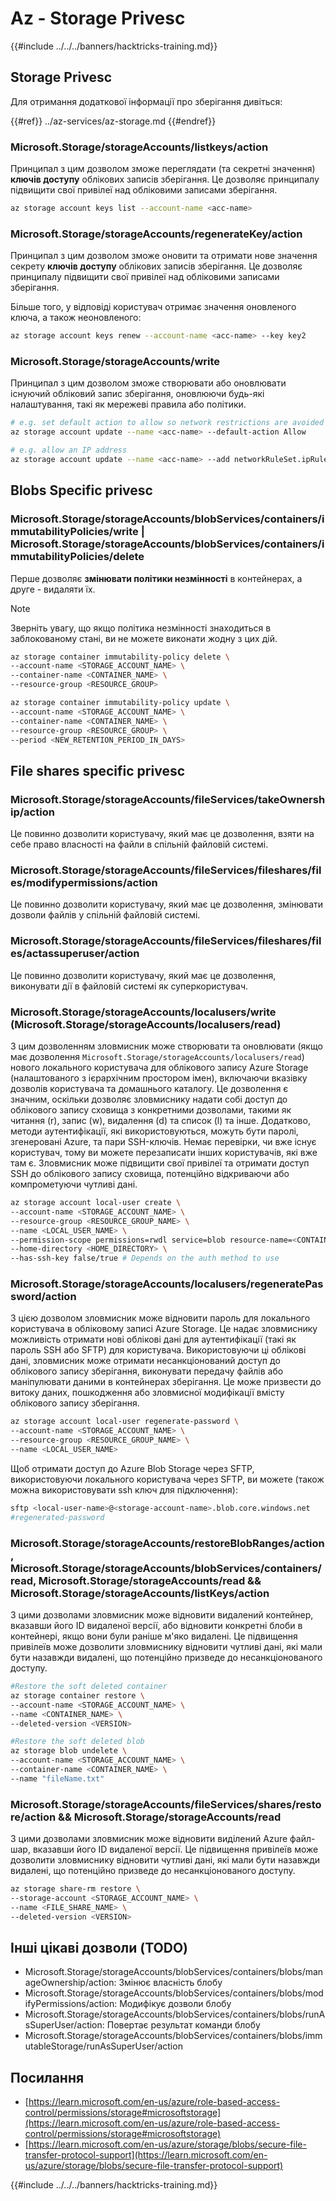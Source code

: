 # Az - Storage Privesc

{{#include ../../../banners/hacktricks-training.md}}

## Storage Privesc

Для отримання додаткової інформації про зберігання дивіться:

{{#ref}}
../az-services/az-storage.md
{{#endref}}

### Microsoft.Storage/storageAccounts/listkeys/action

Принципал з цим дозволом зможе переглядати (та секретні значення) **ключів доступу** облікових записів зберігання. Це дозволяє принципалу підвищити свої привілеї над обліковими записами зберігання.
```bash
az storage account keys list --account-name <acc-name>
```
### Microsoft.Storage/storageAccounts/regenerateKey/action

Принципал з цим дозволом зможе оновити та отримати нове значення секрету **ключів доступу** облікових записів зберігання. Це дозволяє принципалу підвищити свої привілеї над обліковими записами зберігання.

Більше того, у відповіді користувач отримає значення оновленого ключа, а також неоновленого:
```bash
az storage account keys renew --account-name <acc-name> --key key2
```
### Microsoft.Storage/storageAccounts/write

Принципал з цим дозволом зможе створювати або оновлювати існуючий обліковий запис зберігання, оновлюючи будь-які налаштування, такі як мережеві правила або політики.
```bash
# e.g. set default action to allow so network restrictions are avoided
az storage account update --name <acc-name> --default-action Allow

# e.g. allow an IP address
az storage account update --name <acc-name> --add networkRuleSet.ipRules value=<ip-address>
```
## Blobs Specific privesc

### Microsoft.Storage/storageAccounts/blobServices/containers/immutabilityPolicies/write | Microsoft.Storage/storageAccounts/blobServices/containers/immutabilityPolicies/delete

Перше дозволяє **змінювати політики незмінності** в контейнерах, а друге - видаляти їх.

> [!NOTE]
> Зверніть увагу, що якщо політика незмінності знаходиться в заблокованому стані, ви не можете виконати жодну з цих дій.
```bash
az storage container immutability-policy delete \
--account-name <STORAGE_ACCOUNT_NAME> \
--container-name <CONTAINER_NAME> \
--resource-group <RESOURCE_GROUP>

az storage container immutability-policy update \
--account-name <STORAGE_ACCOUNT_NAME> \
--container-name <CONTAINER_NAME> \
--resource-group <RESOURCE_GROUP> \
--period <NEW_RETENTION_PERIOD_IN_DAYS>
```
## File shares specific privesc

### Microsoft.Storage/storageAccounts/fileServices/takeOwnership/action

Це повинно дозволити користувачу, який має це дозволення, взяти на себе право власності на файли в спільній файловій системі.

### Microsoft.Storage/storageAccounts/fileServices/fileshares/files/modifypermissions/action

Це повинно дозволити користувачу, який має це дозволення, змінювати дозволи файлів у спільній файловій системі.

### Microsoft.Storage/storageAccounts/fileServices/fileshares/files/actassuperuser/action

Це повинно дозволити користувачу, який має це дозволення, виконувати дії в файловій системі як суперкористувач.

### Microsoft.Storage/storageAccounts/localusers/write (Microsoft.Storage/storageAccounts/localusers/read)

З цим дозволенням зловмисник може створювати та оновлювати (якщо має дозволення `Microsoft.Storage/storageAccounts/localusers/read`) нового локального користувача для облікового запису Azure Storage (налаштованого з ієрархічним простором імен), включаючи вказівку дозволів користувача та домашнього каталогу. Це дозволення є значним, оскільки дозволяє зловмиснику надати собі доступ до облікового запису сховища з конкретними дозволами, такими як читання (r), запис (w), видалення (d) та список (l) та інше. Додатково, методи аутентифікації, які використовуються, можуть бути паролі, згенеровані Azure, та пари SSH-ключів. Немає перевірки, чи вже існує користувач, тому ви можете перезаписати інших користувачів, які вже там є. Зловмисник може підвищити свої привілеї та отримати доступ SSH до облікового запису сховища, потенційно відкриваючи або компрометуючи чутливі дані.
```bash
az storage account local-user create \
--account-name <STORAGE_ACCOUNT_NAME> \
--resource-group <RESOURCE_GROUP_NAME> \
--name <LOCAL_USER_NAME> \
--permission-scope permissions=rwdl service=blob resource-name=<CONTAINER_NAME> \
--home-directory <HOME_DIRECTORY> \
--has-ssh-key false/true # Depends on the auth method to use
```
### Microsoft.Storage/storageAccounts/localusers/regeneratePassword/action

З цією дозволом зловмисник може відновити пароль для локального користувача в обліковому записі Azure Storage. Це надає зловмиснику можливість отримати нові облікові дані для аутентифікації (такі як пароль SSH або SFTP) для користувача. Використовуючи ці облікові дані, зловмисник може отримати несанкціонований доступ до облікового запису зберігання, виконувати передачу файлів або маніпулювати даними в контейнерах зберігання. Це може призвести до витоку даних, пошкодження або зловмисної модифікації вмісту облікового запису зберігання.
```bash
az storage account local-user regenerate-password \
--account-name <STORAGE_ACCOUNT_NAME> \
--resource-group <RESOURCE_GROUP_NAME> \
--name <LOCAL_USER_NAME>
```
Щоб отримати доступ до Azure Blob Storage через SFTP, використовуючи локального користувача через SFTP, ви можете (також можна використовувати ssh ключ для підключення):
```bash
sftp <local-user-name>@<storage-account-name>.blob.core.windows.net
#regenerated-password
```
### Microsoft.Storage/storageAccounts/restoreBlobRanges/action, Microsoft.Storage/storageAccounts/blobServices/containers/read, Microsoft.Storage/storageAccounts/read && Microsoft.Storage/storageAccounts/listKeys/action

З цими дозволами зловмисник може відновити видалений контейнер, вказавши його ID видаленої версії, або відновити конкретні блоби в контейнері, якщо вони були раніше м'яко видалені. Це підвищення привілеїв може дозволити зловмиснику відновити чутливі дані, які мали бути назавжди видалені, що потенційно призведе до несанкціонованого доступу.
```bash
#Restore the soft deleted container
az storage container restore \
--account-name <STORAGE_ACCOUNT_NAME> \
--name <CONTAINER_NAME> \
--deleted-version <VERSION>

#Restore the soft deleted blob
az storage blob undelete \
--account-name <STORAGE_ACCOUNT_NAME> \
--container-name <CONTAINER_NAME> \
--name "fileName.txt"
```
### Microsoft.Storage/storageAccounts/fileServices/shares/restore/action && Microsoft.Storage/storageAccounts/read

З цими дозволами зловмисник може відновити виділений Azure файл-шар, вказавши його ID видаленої версії. Це підвищення привілеїв може дозволити зловмиснику відновити чутливі дані, які мали бути назавжди видалені, що потенційно призведе до несанкціонованого доступу.
```bash
az storage share-rm restore \
--storage-account <STORAGE_ACCOUNT_NAME> \
--name <FILE_SHARE_NAME> \
--deleted-version <VERSION>
```
## Інші цікаві дозволи (TODO)

- Microsoft.Storage/storageAccounts/blobServices/containers/blobs/manageOwnership/action: Змінює власність блобу
- Microsoft.Storage/storageAccounts/blobServices/containers/blobs/modifyPermissions/action: Модифікує дозволи блобу
- Microsoft.Storage/storageAccounts/blobServices/containers/blobs/runAsSuperUser/action: Повертає результат команди блобу
- Microsoft.Storage/storageAccounts/blobServices/containers/blobs/immutableStorage/runAsSuperUser/action

## Посилання

- [https://learn.microsoft.com/en-us/azure/role-based-access-control/permissions/storage#microsoftstorage](https://learn.microsoft.com/en-us/azure/role-based-access-control/permissions/storage#microsoftstorage)
- [https://learn.microsoft.com/en-us/azure/storage/blobs/secure-file-transfer-protocol-support](https://learn.microsoft.com/en-us/azure/storage/blobs/secure-file-transfer-protocol-support)

{{#include ../../../banners/hacktricks-training.md}}
